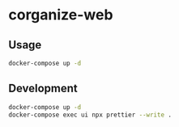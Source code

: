 # corganize-web

## Usage

```bash
docker-compose up -d
```

## Development

```bash
docker-compose up -d
docker-compose exec ui npx prettier --write .
```
